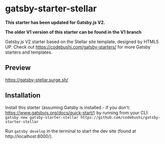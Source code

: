 # gatsby-starter-stellar

**This starter has been updated for Gatsby.js V2.**

**The older V1 version of this starter can be found in the V1 branch**

Gatsby.js V2 starter based on the Stellar site template, designed by HTML5 UP. Check out https://codebushi.com/gatsby-starters/ for more Gatsby starters and templates.

## Preview

https://gatsby-stellar.surge.sh/

## Installation

Install this starter (assuming Gatsby is installed - if you don't: https://www.gatsbyjs.org/docs/quick-start/) by running from your CLI:
<br>
`gatsby new gatsby-starter-stellar https://github.com/codebushi/gatsby-starter-stellar`

Run `gatsby develop` in the terminal to start the dev site (found at http://localhost:8000/).

